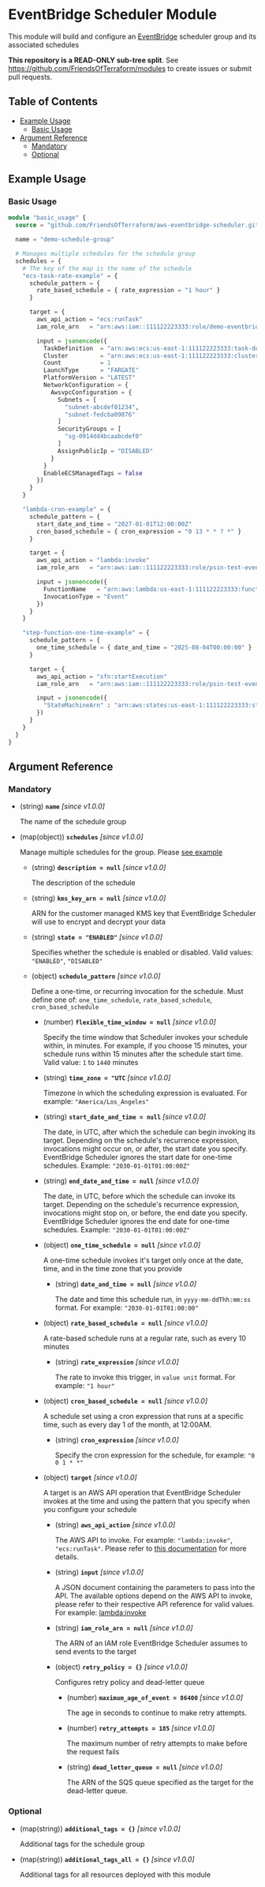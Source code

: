 # EventBridge Scheduler Module

This module will build and configure an [EventBridge](https://aws.amazon.com/eventbridge/) scheduler group and its associated schedules

**This repository is a READ-ONLY sub-tree split**. See https://github.com/FriendsOfTerraform/modules to create issues or submit pull requests.

## Table of Contents

- [Example Usage](#example-usage)
    - [Basic Usage](#basic-usage)
- [Argument Reference](#argument-reference)
    - [Mandatory](#mandatory)
    - [Optional](#optional)

## Example Usage

### Basic Usage

```terraform
module "basic_usage" {
  source = "github.com/FriendsOfTerraform/aws-eventbridge-scheduler.git?ref=v1.0.0"

  name = "demo-schedule-group"

  # Manages multiple schedules for the schedule group
  schedules = {
    # The key of the map is the name of the schedule
    "ecs-task-rate-example" = {
      schedule_pattern = {
        rate_based_schedule = { rate_expression = "1 hour" }
      }

      target = {
        aws_api_action = "ecs:runTask"
        iam_role_arn   = "arn:aws:iam::111122223333:role/demo-eventbridge-scheduler"

        input = jsonencode({
          TaskDefinition  = "arn:aws:ecs:us-east-1:111122223333:task-definition/some-maintenance-ecs"
          Cluster         = "arn:aws:ecs:us-east-1:111122223333:cluster/demo"
          Count           = 1
          LaunchType      = "FARGATE"
          PlatformVersion = "LATEST"
          NetworkConfiguration = {
            AwsvpcConfiguration = {
              Subnets = [
                "subnet-abcdef01234",
                "subnet-fedcba09876"
              ]
              SecurityGroups = [
                "sg-0914dd4bcaabcdef0"
              ]
              AssignPublicIp = "DISABLED"
            }
          }
          EnableECSManagedTags = false
        })
      }
    }

    "lambda-cron-example" = {
      schedule_pattern = {
        start_date_and_time = "2027-01-01T12:00:00Z"
        cron_based_schedule = { cron_expression = "0 13 * * ? *" }
      }

      target = {
        aws_api_action = "lambda:invoke"
        iam_role_arn   = "arn:aws:iam::111122223333:role/psin-test-eventbridge-scheduler"

        input = jsonencode({
          FunctionName   = "arn:aws:lambda:us-east-1:111122223333:function:demo-function",
          InvocationType = "Event"
        })
      }
    }

    "step-function-one-time-example" = {
      schedule_pattern = {
        one_time_schedule = { date_and_time = "2025-08-04T00:00:00" }
      }

      target = {
        aws_api_action = "sfn:startExecution"
        iam_role_arn   = "arn:aws:iam::111122223333:role/psin-test-eventbridge-scheduler"

        input = jsonencode({
          "StateMachineArn" : "arn:aws:states:us-east-1:111122223333:stateMachine:backup-step-function"
        })
      }
    }
  }
}
```

## Argument Reference

### Mandatory

- (string) **`name`** _[since v1.0.0]_

    The name of the schedule group

- (map(object)) **`schedules`** _[since v1.0.0]_

    Manage multiple schedules for the group. Please [see example](#basic-usage)

    - (string) **`description = null`** _[since v1.0.0]_

        The description of the schedule

    - (string) **`kms_key_arn = null`** _[since v1.0.0]_

        ARN for the customer managed KMS key that EventBridge Scheduler will use to encrypt and decrypt your data

    - (string) **`state = "ENABLED"`** _[since v1.0.0]_

        Specifies whether the schedule is enabled or disabled. Valid values: `"ENABLED"`, `"DISABLED"`

    - (object) **`schedule_pattern`** _[since v1.0.0]_

        Define a one-time, or recurring invocation for the schedule. Must define one of: `one_time_schedule`, `rate_based_schedule`, `cron_based_schedule`

        - (number) **`flexible_time_window = null`** _[since v1.0.0]_

            Specify the time window that Scheduler invokes your schedule within, in minutes. For example, if you choose 15 minutes, your schedule runs within 15 minutes after the schedule start time. Valid value: `1` to `1440` minutes

        - (string) **`time_zone = "UTC`** _[since v1.0.0]_

            Timezone in which the scheduling expression is evaluated. For example: `"America/Los_Angeles"`

        - (string) **`start_date_and_time = null`** _[since v1.0.0]_

            The date, in UTC, after which the schedule can begin invoking its target. Depending on the schedule's recurrence expression, invocations might occur on, or after, the start date you specify. EventBridge Scheduler ignores the start date for one-time schedules. Example: `"2030-01-01T01:00:00Z"`

        - (string) **`end_date_and_time = null`** _[since v1.0.0]_

            The date, in UTC, before which the schedule can invoke its target. Depending on the schedule's recurrence expression, invocations might stop on, or before, the end date you specify. EventBridge Scheduler ignores the end date for one-time schedules. Example: `"2030-01-01T01:00:00Z"`

        - (object) **`one_time_schedule = null`** _[since v1.0.0]_

            A one-time schedule invokes it's target only once at the date, time, and in the time zone that you provide

            - (string) **`date_and_time = null`** _[since v1.0.0]_

                The date and time this schedule run, in `yyyy-mm-ddThh:mm:ss` format. For example: `"2030-01-01T01:00:00"`

        - (object) **`rate_based_schedule = null`** _[since v1.0.0]_

            A rate-based schedule runs at a regular rate, such as every 10 minutes

            - (string) **`rate_expression`** _[since v1.0.0]_

                The rate to invoke this trigger, in `value unit` format. For example: `"1 hour"`

        - (object) **`cron_based_schedule = null`** _[since v1.0.0]_

            A schedule set using a cron expression that runs at a specific time, such as every day 1 of the month, at 12:00AM.

            - (string) **`cron_expression`** _[since v1.0.0]_

                Specify the cron expression for the schedule, for example: `"0 0 1 * *"`

        - (object) **`target`** _[since v1.0.0]_

            A target is an AWS API operation that EventBridge Scheduler invokes at the time and using the pattern that you specify when you configure your schedule

            - (string) **`aws_api_action`** _[since v1.0.0]_

                The AWS API to invoke. For example: `"lambda:invoke"`, `"ecs:runTask"`. Please refer to [this documentation][eventbridge-scheduler-universal-target] for more details.

            - (string) **`input`** _[since v1.0.0]_

                A JSON document containing the parameters to pass into the API. The available options depend on the AWS API to invoke, please refer to their respective API reference for valid values. For example: [lambda:invoke][lambda-invoke-api-reference]

            - (string) **`iam_role_arn = null`** _[since v1.0.0]_

                The ARN of an IAM role EventBridge Scheduler assumes to send events to the target

            - (object) **`retry_policy = {}`** _[since v1.0.0]_

                Configures retry policy and dead-letter queue

                - (number) **`maximum_age_of_event = 86400`** _[since v1.0.0]_

                    The age in seconds to continue to make retry attempts.

                - (number) **`retry_attempts = 185`** _[since v1.0.0]_

                    The maximum number of retry attempts to make before the request fails

                - (string) **`dead_letter_queue = null`** _[since v1.0.0]_

                    The ARN of the SQS queue specified as the target for the dead-letter queue.

### Optional

- (map(string)) **`additional_tags = {}`** _[since v1.0.0]_

    Additional tags for the schedule group

- (map(string)) **`additional_tags_all = {}`** _[since v1.0.0]_

    Additional tags for all resources deployed with this module

[eventbridge-scheduler-universal-target]:https://docs.aws.amazon.com/scheduler/latest/UserGuide/managing-targets-universal.html?icmpid=docs_console_unmapped
[lambda-invoke-api-reference]:https://docs.aws.amazon.com/lambda/latest/api/API_Invoke.html
